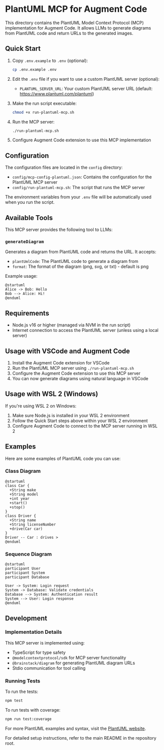 # PlantUML MCP for Augment Code

This directory contains the PlantUML Model Context Protocol (MCP) implementation for Augment Code. It allows LLMs to generate diagrams from PlantUML code and return URLs to the generated images.

## Quick Start

1. Copy `.env.example` to `.env` (optional):
   ```bash
   cp .env.example .env
   ```

2. Edit the `.env` file if you want to use a custom PlantUML server (optional):
   - `PLANTUML_SERVER_URL`: Your custom PlantUML server URL (default: https://www.plantuml.com/plantuml)

3. Make the run script executable:
   ```bash
   chmod +x run-plantuml-mcp.sh
   ```

4. Run the MCP server:
   ```bash
   ./run-plantuml-mcp.sh
   ```

5. Configure Augment Code extension to use this MCP implementation

## Configuration

The configuration files are located in the `config` directory:

- `config/mcp-config-plantuml.json`: Contains the configuration for the PlantUML MCP server
- `config/run-plantuml-mcp.sh`: The script that runs the MCP server

The environment variables from your `.env` file will be automatically used when you run the script.

## Available Tools

This MCP server provides the following tool to LLMs:

### `generateDiagram`

Generates a diagram from PlantUML code and returns the URL. It accepts:
- `plantUmlCode`: The PlantUML code to generate a diagram from
- `format`: The format of the diagram (png, svg, or txt) - default is png

Example usage:
```
@startuml
Alice -> Bob: Hello
Bob --> Alice: Hi!
@enduml
```

## Requirements

- Node.js v16 or higher (managed via NVM in the run script)
- Internet connection to access the PlantUML server (unless using a local server)

## Usage with VSCode and Augment Code

1. Install the Augment Code extension for VSCode
2. Run the PlantUML MCP server using `./run-plantuml-mcp.sh`
3. Configure the Augment Code extension to use this MCP server
4. You can now generate diagrams using natural language in VSCode

## Usage with WSL 2 (Windows)

If you're using WSL 2 on Windows:

1. Make sure Node.js is installed in your WSL 2 environment
2. Follow the Quick Start steps above within your WSL 2 environment
3. Configure Augment Code to connect to the MCP server running in WSL 2

## Examples

Here are some examples of PlantUML code you can use:

### Class Diagram

```
@startuml
class Car {
  +String make
  +String model
  +int year
  +start()
  +stop()
}
class Driver {
  +String name
  +String licenseNumber
  +drive(Car car)
}
Driver -- Car : drives >
@enduml
```

### Sequence Diagram

```
@startuml
participant User
participant System
participant Database

User -> System: Login request
System -> Database: Validate credentials
Database --> System: Authentication result
System --> User: Login response
@enduml
```

## Development

### Implementation Details

This MCP server is implemented using:
- TypeScript for type safety
- `@modelcontextprotocol/sdk` for MCP server functionality
- `@brainstack/diagram` for generating PlantUML diagram URLs
- Stdio communication for tool calling

### Running Tests

To run the tests:

```bash
npm test
```

To run tests with coverage:

```bash
npm run test:coverage
```

For more PlantUML examples and syntax, visit the [PlantUML website](https://plantuml.com/).

For detailed setup instructions, refer to the main README in the repository root.
